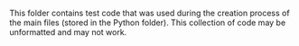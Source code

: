 This folder contains test code that was used during the creation process of the main files (stored in the Python folder).  This collection of code may be unformatted and may not work.
